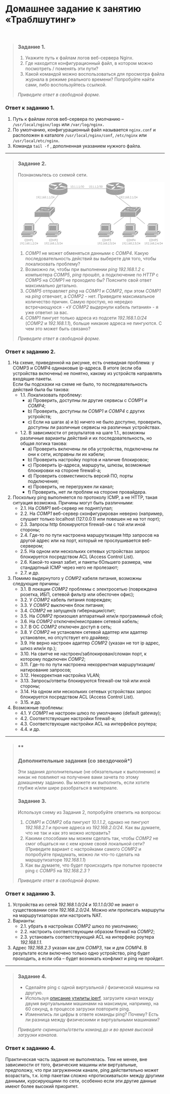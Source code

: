 # Домашнее задание к занятию «Траблшутинг»
<br>

> ### Задание 1.
> 1.	Укажите путь к файлам логов веб-сервера Nginx.
> 2.	Где находится конфигурационный файл, в котором можно посмотреть / поменять эти пути?
> 3.	Какой командой можно воспользоваться для просмотра файла журнала в режиме реального времени? Попробуйте найти сами, либо воспользуйтесь ссылкой.
>
> *Приведите ответ в свободной форме.*
>
### Ответ к заданию 1.
1.	Путь к файлам логов веб-сервера по умолчанию – `/usr/local/nginx/logs` или `/var/log/nginx.`
2.	По умолчанию, конфигурационный файл называется `nginx.conf` и расположен в каталоге `/usr/local/nginx/conf`, `/etc/nginx` или `/usr/local/etc/nginx`. 
3.	Команда `tail -f` , дополненная указанием нужного файла.

---

> ### Задание 2.
> Познакомьтесь со схемой сети.
>
> <kbd><img src="/img/net-9.2.1.png"></kbd>
>  
> 1.	*COMP1* не может обменяться данными с *COMP4*. Какую последовательность действий вы выберете для того, чтобы локализовать проблему?
> 2.	Возможно ли, чтобы при выполнении *ping 192.168.1.2* с компьютера *COMP5*, *ping* прошёл, а подключение по *HTTP* с *COMP5* на *COMP1* не проходило бы? Поясните свой ответ максимально детально.
> 3.	*COMP5* отправляет *ping* на *COMP1* и *COMP2*, при этом *COMP1* на *ping* отвечает, а *COMP2* - нет.
> Приведите максимальное количество причин. Самую простую, но нередко встречающуюся - «У *COMP2* выдернули кабель питания» - я уже ответил за вас.
> 4.	*COMP1* пингует только адреса из подсети *192.168.1.0/24* (*COMP2* и *192.168.1.1*), больше никакие адреса не пингуются. С чем это может быть связано?
>
> *Приведите ответ в свободной форме.*
>
### Ответ к заданию 2.
1.	На схеме, приведенной на рисунке, есть очевидная проблема: у COMP3 и COMP4 одинаковые ip-адреса. В итоге (если оба устройства включены) не понятно, какому из устройств направлять входящие пакеты.  
Если бы подсказки на схеме не было, то последовательность действий была бы такова:
    - 1.1.	Локализовать проблему:
      - a)	Проверить, доступны ли другие сервисы с *COMP1* и *COMP4*;
      - b)	Проверить, доступны ли *COMP1* и *COMP4* с других устройств;
      - c)	Если на шагах a) и b) ничего не было доступно, проверить, доступны ли различные сервисы на различных устройствах.
    - 1.2.	В зависимости от результатов на шаге 1.1., возможны различные варианты действий и их последовательность, но общая логика такова:
      - a)	Проверить включены ли оба устройства, подключены ли они к сети, исправны ли их кабели;
      - b)	Проверить настройку портов и наличие блокировок;
      - c)	Проверить ip-адреса, маршруты, шлюзы, возможные блокировки на стороне firewall-а;
      - d)	Проверить совместимость версий ПО, порты подключения;
      - e)	Проверить, не перегружен ли канал;
      - f)	Проверить, нет ли проблем на стороне провайдера.
2.	Поскольку ping выполняется по протоколу ICMP, а не HTTP, такая ситуация возможна. Причины могут быть различными:
    - 2.1.	На *COMP1* веб-сервер не поднят/упал;
    - 2.2.	На *COMP1* веб-сервер сконфигурирован неверно (например, слушает только localhost (127.0.0.1) или повешен не на тот порт);
    - 2.3.	Запросы http блокируются firewall-ом с той или иной стороны;
    - 2.4.	Где-то по пути настроена маршрутизация http запросов на другой адрес или на порт, который не прослушивается веб-сервером;
    - 2.5.	На одном или нескольких сетевых устройствах запрос блокируется посредством ACL (Access Control List).
    - 2.6.	Какой-то канал забит, и пакеты бОльшего размера, чем стандартный ICMP через него не пролезают;
    - 2.7.	и др.
3.	Помимо выдернутого у *COMP2* кабеля питания, возможны следующие причины:
    - 3.1.	В локации *COMP2* проблемы с электросетью (повреждена розетка, ИБП, сетевой фильтр или обесточен офис);
    - 3.2.	У *COMP2* кабель питания поврежден;
    - 3.3.	У *COMP2* выключен блок питания;
    - 3.4.	*COMP2* не запущен/в гибернации/спит;
    - 3.5.	На *COMP2* произошел аппаратный или/и программный сбой;
    - 3.6.	На *COMP2* отключен/неисправен сетевой кабель;
    - 3.7.	В ОС *COMP2* отключен доступ в сеть;
    - 3.8.	У *COMP2* не установлен сетевой адаптер или адаптер установлен, но отсутствует его драйвер;
    - 3.9.	Не верно настроен адаптер *COMP2* (указан не тот ip адрес, шлюз или/и пр.);
    - 3.10.	На свитче не настроен/заблокирован/сломан порт, к которому подключен *COMP2*;
    - 3.11.	Где-то по пути настроена некорректная маршрутизация/натирование запросов;
    - 3.12.	 Некорректная настройка VLAN;
    - 3.13.	Запросы/ответы блокируются firewall-ом той или иной стороны;
    - 3.14.	На одном или нескольких сетевых устройствах запрос блокируется посредством ACL (Access Control List).
    - 3.15.	 и др.
4.	Возможные проблемы:
    - 4.1.	У *COMP1* не настроен шлюз по умолчанию (default gateway);
    - 4.2.	Соответствующие настройки firewall-a;
    - 4.3.	Соответствующие настройки ACL на интерфейсе роутера;
    - 4.4.	и др.

---

> ### **
> ### Дополнительные задания (со звездочкой*)
> Эти задания дополнительные (не обязательные к выполнению) и никак не повлияют на получение вами зачета по этому домашнему заданию. Вы можете их выполнить, если хотите глубже и/или шире разобраться в материале.
> ### Задание 3.
> Используя схему из Задания 2, попробуйте ответить на вопросы:
> 1.	*COMP1* и *COMP2* оба пингуют *10.1.1.2*, однако не пингуют *192.168.2.1* и прочие адреса из *192.168.2.0/24*. Как вы думаете, что не так и как это можно исправить?
> 2.	Какими способами мы можем сделать так, чтобы *COMP2* не смог общаться ни с кем кроме своей локальной сети? (Приведите вариант с настройками самого *COMP2* и попробуйте придумать, можно ли что-то сделать на маршрутизаторе *192.168.1.1*)
> 3.	Как вы думаете, что будет происходить при попытке провести ping с *COMP5* на *192.168.2.3* ?
>
> *Приведите ответ в свободной форме.*
>
### Ответ к заданию 3.
1.	Устройства из сетей *192.168.1.0/24* и *10.1.1.0/30* не знают о существовании сети *192.168.2.0/24*. Можно или прописать маршруты на маршрутизаторах или настроить NAT.
2.	Варианты:
    - 2.1.	убрать в настройках *COMP2* шлюз по умолчанию;
    - 2.2.	настроить соответствующим образом firewall на *COMP2*;
    - 2.3.	установить соответствующий ACL на интерфейс роутера *192.168.1.1*.
3.	Адрес *192.168.2.3* указан как для *COMP3*, так и для *COMP4*. В результате если включено только одно устройство, ping будет проходить, а если оба – будет возникать конфликт и ping не пройдет.

---

> ### Задание 4.
> *	Сделайте ping с одной виртуальной / физической машины на другую.
> *	Используя [описание утилиты iperf](https://losst.pro/kak-polzovatsya-iperf), загрузите канал между двумя виртуальными машинами на максимум, например, на 60 секунд, в процессе загрузки повторите ping.
> *	Изменились ли цифры в ответе команды ping? Почему? Есть ли разница между физическими и виртуальными машинами?
>
> *Приведите скриншоты/ответы команд до и во время высокой загрузки каналов.*
>
### Ответ к заданию 4.
Практическая часть задания не выполнялась. Тем не менее, вне зависимости от того, физические машины или виртуальные, предположу, что при загруженном канале, ping действительно может возрастать, т.к. icmp пакетам сложно «протискиваться» между другими данными, курсирующими по сети, особенно если эти другие данные имеют более высокий приоритет.
